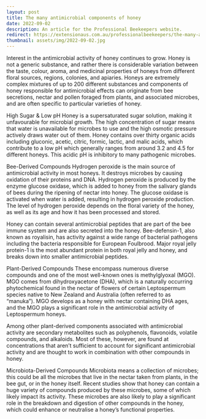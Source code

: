 ```yaml
---
layout: post
title: The many antimicrobial components of honey
date: 2022-09-02
description: An article for the Professional Beekeepers website. 
redirect: https://extensionaus.com.au/professionalbeekeepers/the-many-antimicrobial-components-of-honey/
thumbnail: assets/img/2022-09-02.jpg
---
```


Interest in the antimicrobial activity of honey continues to grow. Honey is not a generic substance, and rather there is considerable variation between the taste, colour, aroma, and medicinal properties of honeys from different floral sources, regions, colonies, and apiaries. Honeys are extremely complex mixtures of up to 200 different substances and components of honey responsible for antimicrobial effects can originate from bee secretions, nectar and pollen foraged from plants, and associated microbes, and are often specific to particular varieties of honey.

High Sugar & Low pH
Honey is a supersaturated sugar solution, making it unfavourable for microbial growth. The high concentration of sugar means that water is unavailable for microbes to use and the high osmotic pressure actively draws water out of them. Honey contains over thirty organic acids including gluconic, acetic, citric, formic, lactic, and malic acids, which contribute to a low pH which generally ranges from around 3.2 and 4.5 for different honeys. This acidic pH is inhibitory to many pathogenic microbes.

Bee-Derived Compounds
Hydrogen peroxide is the main source of antimicrobial activity in most honeys. It destroys microbes by causing oxidation of their proteins and DNA. Hydrogen peroxide is produced by the enzyme glucose oxidase, which is added to honey from the salivary glands of bees during the ripening of nectar into honey. The glucose oxidase is activated when water is added, resulting in hydrogen peroxide production. The level of hydrogen peroxide depends on the floral variety of the honey, as well as its age and how it has been processed and stored. 

Honey can contain several antimicrobial peptides that are part of the bee immune system and are also secreted into the honey. Bee-defensin-1, also known as royalisin, has activity against a wide range of bacterial pathogens including the bacteria responsible for European Foulbrood. Major royal jelly protein-1 is the most abundant protein in both royal jelly and honey, and breaks down into smaller antimicrobial peptides. 

Plant-Derived Compounds
These encompass numerous diverse compounds and one of the most well-known ones is methylglyoxal (MGO). MGO comes from dihydroxyacetone (DHA), which is a naturally occurring phytochemical found in the nectar of flowers of certain Leptospermum species native to New Zealand and Australia (often referred to as “manuka”). MGO develops as a honey with nectar containing DHA ages, and the MGO plays a significant role in the antimicrobial activity of Leptospermum honeys.

Among other plant-derived components associated with antimicrobial activity are secondary metabolites such as polyphenols, flavonoids, volatile compounds, and alkaloids. Most of these, however, are found at concentrations that aren’t sufficient to account for significant antimicrobial activity and are thought to work in combination with other compounds in honey.

Microbiota-Derived Compounds
Microbiota means a collection of microbes; this could be all the microbes that live in the nectar taken from plants, in the bee gut, or in the honey itself. Recent studies show that honey can contain a huge variety of compounds produced by these microbes, some of which likely impact its activity. These microbes are also likely to play a significant role in the breakdown and digestion of other compounds in the honey, which could enhance or neutralise a honey’s functional properties.
